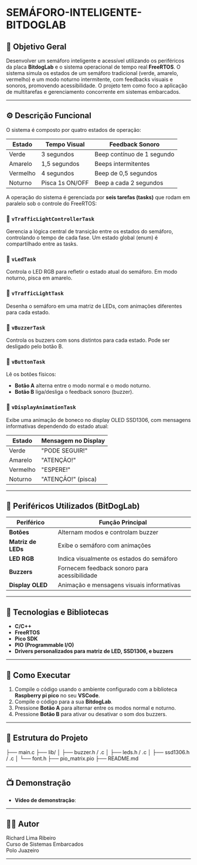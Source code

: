 # SEMÁFORO-INTELIGENTE-BITDOGLAB

## 🎯 Objetivo Geral

Desenvolver um semáforo inteligente e acessível utilizando os periféricos da placa **BitdogLab** e o sistema operacional de tempo real **FreeRTOS**. O sistema simula os estados de um semáforo tradicional (verde, amarelo, vermelho) e um modo noturno intermitente, com feedbacks visuais e sonoros, promovendo acessibilidade. O projeto tem como foco a aplicação de multitarefas e gerenciamento concorrente em sistemas embarcados.

---

## ⚙️ Descrição Funcional

O sistema é composto por quatro estados de operação:

| Estado   | Tempo Visual    | Feedback Sonoro            |
| -------- | --------------- | -------------------------- |
| Verde    | 3 segundos      | Beep contínuo de 1 segundo |
| Amarelo  | 1,5 segundos    | Beeps intermitentes        |
| Vermelho | 4 segundos      | Beep de 0,5 segundos       |
| Noturno  | Pisca 1s ON/OFF | Beep a cada 2 segundos     |

A operação do sistema é gerenciada por **seis tarefas (tasks)** que rodam em paralelo sob o controle do FreeRTOS:

### 🔹 `vTrafficLightControllerTask`

Gerencia a lógica central de transição entre os estados do semáforo, controlando o tempo de cada fase. Um estado global (enum) é compartilhado entre as tasks.

### 🔹 `vLedTask`

Controla o LED RGB para refletir o estado atual do semáforo. Em modo noturno, pisca em amarelo.

### 🔹 `vTrafficLightTask`

Desenha o semáforo em uma matriz de LEDs, com animações diferentes para cada estado.

### 🔹 `vBuzzerTask`

Controla os buzzers com sons distintos para cada estado. Pode ser desligado pelo botão B.

### 🔹 `vButtonTask`

Lê os botões físicos:

- **Botão A** alterna entre o modo normal e o modo noturno.
- **Botão B** liga/desliga o feedback sonoro (buzzer).

### 🔹 `vDisplayAnimationTask`

Exibe uma animação de boneco no display OLED SSD1306, com mensagens informativas dependendo do estado atual:

| Estado   | Mensagem no Display |
| -------- | ------------------- |
| Verde    | "PODE SEGUIR!"      |
| Amarelo  | "ATENÇÃO!"          |
| Vermelho | "ESPERE!"           |
| Noturno  | "ATENÇÃO!" (pisca)  |

---

## 🧩 Periféricos Utilizados (BitDogLab)

| Periférico         | Função Principal                             |
| ------------------ | -------------------------------------------- |
| **Botões**         | Alternam modos e controlam buzzer            |
| **Matriz de LEDs** | Exibe o semáforo com animações               |
| **LED RGB**        | Indica visualmente os estados do semáforo    |
| **Buzzers**        | Fornecem feedback sonoro para acessibilidade |
| **Display OLED**   | Animação e mensagens visuais informativas    |

---

## 🧠 Tecnologias e Bibliotecas

- **C/C++**
- **FreeRTOS**
- **Pico SDK**
- **PIO (Programmable I/O)**
- **Drivers personalizados para matriz de LED, SSD1306, e buzzers**

---

## 🧪 Como Executar

1. Compile o código usando o ambiente configurado com a biblioteca **Raspberry pi pico** no seu **VSCode**.
2. Compile o código para a sua **BitdogLab**.
3. Pressione **Botão A** para alternar entre os modos normal e noturno.
4. Pressione **Botão B** para ativar ou desativar o som dos buzzers.

---

## 📂 Estrutura do Projeto

├── main.c
├── lib/
│ ├── buzzer.h / .c
│ ├── leds.h / .c
│ ├── ssd1306.h / .c
│ └── font.h
├── pio_matrix.pio
├── README.md

---

## 📺 Demonstração

- **Vídeo de demonstração**:

---

## 🧑‍💻 Autor

Richard Lima Ribeiro  
Curso de Sistemas Embarcados  
Polo Juazeiro

---
